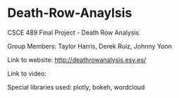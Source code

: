 # Death-Row-Anaylsis
CSCE 489 Final Project - Death Row Analysis

Group Members: Taylor Harris, Derek Ruiz, Johnny Yoon

Link to website: http://deathrowanalysis.esy.es/

Link to video:

Special libraries used: plotly, bokeh, wordcloud 
